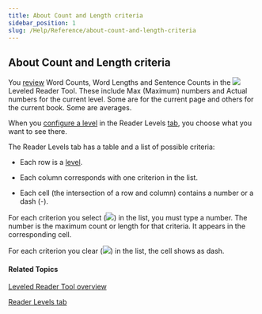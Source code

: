 ```yaml
---
title: About Count and Length criteria
sidebar_position: 1
slug: /Help/Reference/about-count-and-length-criteria
---
```


## About Count and Length criteria

You [review](Review_Count_and_Length_information.md) Word Counts, Word Lengths and Sentence Counts in the ![](/ref-docs-assets/images/Tasks/Edit_tasks/Leveled_Reader_Tool/Leveled_Reader_Tool_icon.png) Leveled Reader Tool. These include Max (Maximum) numbers and Actual numbers for the current level. Some are for the current page and others for the current book. Some are averages.

When you [configure a level](Reader_Levels_tab.md) in the Reader Levels [tab](Reader_Levels_tab.md), you choose what you want to see there.

The Reader Levels tab has a table and a list of possible criteria:

-   Each row is a [level](../../../Concepts/Level.md).
    
-   Each column corresponds with one criterion in the list.
    
-   Each cell (the intersection of a row and column) contains a number or a dash (\-).
    

For each criterion you select (![](/ref-docs-assets/images/SelectedCheckBox.png)) in the list, you must type a number. The number is the maximum count or length for that criteria. It appears in the corresponding cell.

For each criterion you clear (![](/ref-docs-assets/images/UncheckedBox.PNG)) in the list, the cell shows as dash.

#### Related Topics

[Leveled Reader Tool overview](Leveled_Reader_Tool_overview.md)

[Reader Levels tab](Reader_Levels_tab.md)